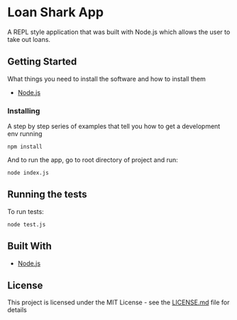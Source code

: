 # Loan Shark App

A REPL style application that was built with Node.js which allows the user to take out loans.

## Getting Started
What things you need to install the software and how to install them
* [Node.js](https://nodejs.org/en/)

### Installing

A step by step series of examples that tell you how to get a development env running



```
npm install 
```

And to run the app, go to root directory of project and run:

```
node index.js
```
## Running the tests
To run tests:

```
node test.js
```
## Built With

* [Node.js](https://nodejs.org/en/)

## License

This project is licensed under the MIT License - see the [LICENSE.md](LICENSE.md) file for details

